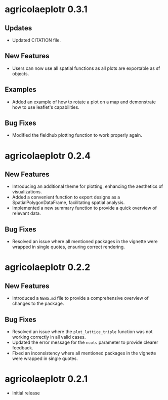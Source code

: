 # agricolaeplotr 0.3.1

## Updates

* Updated CITATION file.

## New Features

* Users can now use all spatial functions as all plots are exportable as sf objects.

## Examples

* Added an example of how to rotate a plot on a map and demonstrate how to use leaflet's capabilities.

## Bug Fixes

* Modified the fieldhub plotting function to work properly again.

# agricolaeplotr 0.2.4

## New Features

* Introducing an additional theme for plotting, enhancing the aesthetics of visualizations.
* Added a convenient function to export designs as a SpatialPolygonDataFrame, facilitating spatial analysis.
* Implemented a new summary function to provide a quick overview of relevant data.

## Bug Fixes

* Resolved an issue where all mentioned packages in the vignette were wrapped in single quotes, ensuring correct rendering.

# agricolaeplotr 0.2.2

## New Features

* Introduced a `NEWS.md` file to provide a comprehensive overview of changes to the package.

## Bug Fixes

* Resolved an issue where the `plot_lattice_triple` function was not working correctly in all valid cases.
* Updated the error message for the `ncols` parameter to provide clearer feedback.
* Fixed an inconsistency where all mentioned packages in the vignette were wrapped in single quotes.

# agricolaeplotr 0.2.1

* Initial release

